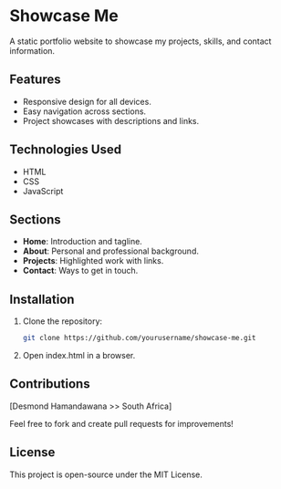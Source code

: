# Showcase Me

A static portfolio website to showcase my projects, skills, and contact information.

## Features
- Responsive design for all devices.
- Easy navigation across sections.
- Project showcases with descriptions and links.

## Technologies Used
- HTML
- CSS
- JavaScript

## Sections
- **Home**: Introduction and tagline.
- **About**: Personal and professional background.
- **Projects**: Highlighted work with links.
- **Contact**: Ways to get in touch.

## Installation
1. Clone the repository:
   ```bash
   git clone https://github.com/yourusername/showcase-me.git

2. Open index.html in a browser.



## Contributions

[Desmond Hamandawana >> South Africa]

Feel free to fork and create pull requests for improvements!

## License

This project is open-source under the MIT License.






